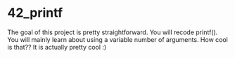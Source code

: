 # 42_printf
The goal of this project is pretty straightforward. You will recode printf(). You will mainly learn about using a variable number of arguments. How cool is that?? It is actually pretty cool :)
